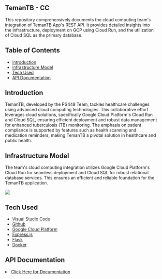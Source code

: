 <h2>TemanTB - CC</h2>

<p>This repository comprehensively documents the cloud computing team's integration of TemanTB App's REST API. It provides detailed insights into the infrastructure, deployment on GCP using Cloud Run, and the utilization of Cloud SQL as the primary database.</p>

<h2>Table of Contents</h2>
<ul>
  <li><a href="https://github.com/TemanTB/.github">Introduction</a></li>
  <li><a href="https://cdn.discordapp.com/attachments/1160881002588160091/1187329818849710100/infra_GCP.PNG?ex=65967e10&is=65840910&hm=bccddd0c3e41a9518e64ac9b8199ee469f29695a7f0198c232733d914d3886ca&">Infrastructure Model</a></li>
  <li><a href="https://github.com/TemanTB/.github">Tech Used</a></li>
  <li><a href="https://github.com/TemanTB/API-Documentation">API Documentation</a></li>
</ul>

<h2>Introduction</h2>
<p>TemanTB, developed by the PS448 Team, tackles healthcare challenges using advanced cloud computing technologies. This collaborative effort leverages cloud solutions, specifically Google Cloud Platform's Cloud Run and Cloud SQL, ensuring efficient deployment and robust data management for enhanced tuberculosis (TB) monitoring. The emphasis on patient compliance is supported by features such as health scanning and medication reminders, making TemanTB a pivotal solution in healthcare and public health.</p>

<h2>Infrastructure Model</h2>
<p>The team's cloud computing integration utilizes Google Cloud Platform's Cloud Run for seamless deployment and Cloud SQL for robust relational database services. This ensures an efficient and reliable foundation for the TemanTB application.</p>
<img src="https://cdn.discordapp.com/attachments/1160881002588160091/1187329818849710100/infra_GCP.PNG?ex=65967e10&is=65840910&hm=bccddd0c3e41a9518e64ac9b8199ee469f29695a7f0198c232733d914d3886ca&">

<h2>Tech Used</h2>
<ul>	 
   <li><a href="https://github.com/TemanTB/.github">Visual Studio Code</a></li>
   <li><a href="https://github.com/TemanTB/.github">Github</a></li>
   <li><a href="https://github.com/TemanTB/.github">Google Cloud Platform</a></li>
   <li><a href="https://github.com/TemanTB/.github">Express.js</a></li>
   <li><a href="https://github.com/TemanTB/.github">Flask</a></li>
   <li><a href="https://github.com/TemanTB/.github">Docker</a></li>
</ul>

<h2>API Documentation</h2>
<li><a href="https://github.com/TemanTB/API-Documentation">Click Here for Documentation</a></li>


